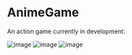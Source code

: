# AnimeGame
An action game currently in development:

![image](https://github.com/Hodjy/AnimeGame/assets/62711261/4dffa6ce-b2cd-4032-84e9-14bc7f07e640)
![image](https://github.com/Hodjy/AnimeGame/assets/62711261/1b7ffe7b-7c01-4c6c-8ea5-8ecd07430b8b)
![image](https://github.com/Hodjy/AnimeGame/assets/62711261/347f556e-8ba0-45e0-b7d2-cbebe40e524a)


